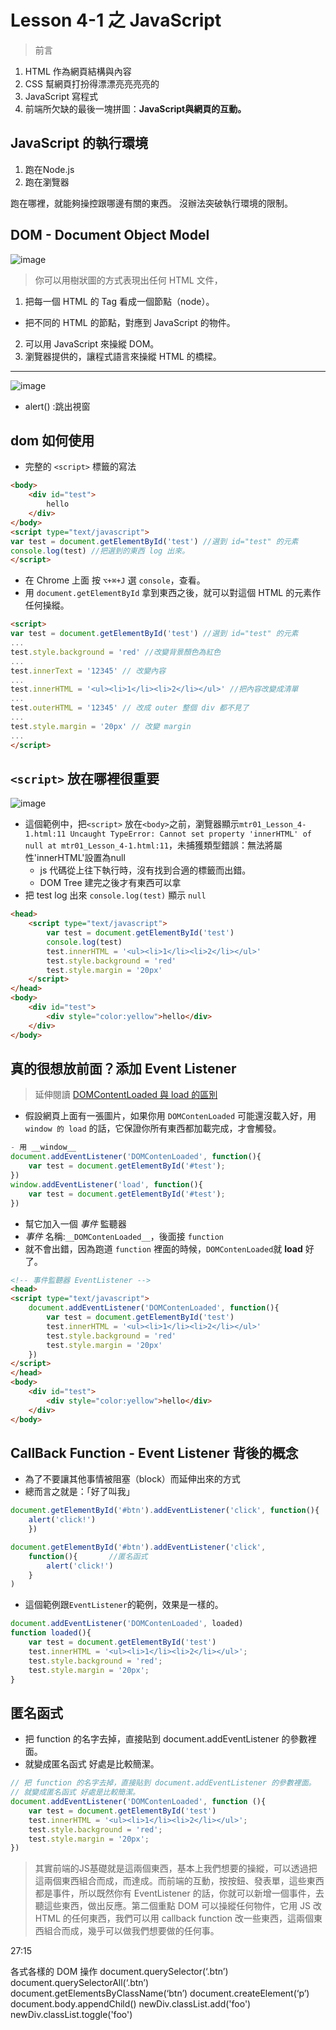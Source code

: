 # Lesson 4-1 之 JavaScript

> 前言
1. HTML 作為網頁結構與內容
2. CSS 幫網頁打扮得漂漂亮亮亮亮的
3. JavaScript 寫程式
4. 前端所欠缺的最後一塊拼圖：__JavaScript與網頁的互動。__

## JavaScript 的執行環境

1. 跑在Node.js
2. 跑在瀏覽器

跑在哪裡，就能夠操控跟哪邊有關的東西。
沒辦法突破執行環境的限制。

## DOM - Document Object Model

![image](https://upload.wikimedia.org/wikipedia/commons/5/5a/DOM-model.svg)
> 你可以用樹狀圖的方式表現出任何 HTML 文件，

1. 把每一個 HTML 的 Tag 看成一個節點（node）。
- 把不同的 HTML 的節點，對應到 JavaScript 的物件。
2. 可以用 JavaScript 來操縱 DOM。
3. 瀏覽器提供的，讓程式語言來操縱 HTML 的橋樑。

---

![image](http://ravisah.in/images/blog/difference-between-innerhtml-and-outerhtml.png)

- alert() :跳出視窗

## dom 如何使用

- 完整的 `<script>` 標籤的寫法

```html
<body>
    <div id="test">
        hello
    </div>
</body>
<script type="text/javascript">
var test = document.getElementById('test') //選到 id="test" 的元素
console.log(test) //把選到的東西 log 出來。
</script>
```

- 在 Chrome 上面 按 `⌥+⌘+J` 選 `console`，查看。
- 用 `document.getElementById` 拿到東西之後，就可以對這個 HTML 的元素作任何操縱。

```html
<script>
var test = document.getElementById('test') //選到 id="test" 的元素
...
test.style.background = 'red' //改變背景顏色為紅色
...
test.innerText = '12345' // 改變內容
...
test.innerHTML = '<ul><li>1</li><li>2</li></ul>' //把內容改變成清單
...
test.outerHTML = '12345' // 改成 outer 整個 div 都不見了
...
test.style.margin = '20px' // 改變 margin
...
</script>
```


## `<script>` 放在哪裡很重要

![image](https://lh6.googleusercontent.com/40kFXa9VoS83Q9TqBZ3yj3pUmT_A2Yx0ufTPmN2vgRkGFWACYioYtaZ9DW1-HglN7agb1KmTxhPfA-bJokcO36IGFzMTugw8OTDN-01ddBh5xq1bF9g2eYyNGKu8c40XRQiH79RY8cU)

- 這個範例中，把`<script>` 放在`<body>`之前，瀏覽器顯示`mtr01_Lesson_4-1.html:11 Uncaught TypeError: Cannot set property 'innerHTML' of null at mtr01_Lesson_4-1.html:11`，未捕獲類型錯誤：無法將屬性'innerHTML'設置為null
  - js 代碼從上往下執行時，沒有找到合適的標籤而出錯。
  - DOM Tree 建完之後才有東西可以拿
- 把 test log 出來 `console.log(test)` 顯示 `null`

```html
<head>
    <script type="text/javascript">
        var test = document.getElementById('test')
        console.log(test)
        test.innerHTML = '<ul><li>1</li><li>2</li></ul>'
        test.style.background = 'red'
        test.style.margin = '20px'
    </script>
</head>
<body>
    <div id="test">
        <div style="color:yellow">hello</div>
    </div>
</body>
```


## 真的很想放前面？添加 Event Listener
> 延伸閱讀 [DOMContentLoaded 與 load 的區別](https://www.cnblogs.com/caizhenbo/p/6679478.html)

- 假設網頁上面有一張圖片，如果你用 `DOMContenLoaded` 可能還沒載入好，用 `window 的 load` 的話，它保證你所有東西都加載完成，才會觸發。

```javascript
- 用 __window__ 
document.addEventListener('DOMContenLoaded', function(){
    var test = document.getElementById('#test');
})
window.addEventListener('load', function(){
    var test = document.getElementById('#test');
})
```

- 幫它加入一個 _事件_ 監聽器
- _事件_ 名稱:`__DOMContenLoaded__`，後面接 `function`
- 就不會出錯，因為跑道 `function` 裡面的時候，`DOMContenLoaded`就 __load__ 好了。

```html
<!-- 事件監聽器 EventListener -->
<head>
<script type="text/javascript">
    document.addEventListener('DOMContenLoaded', function(){
        var test = document.getElementById('test')
        test.innerHTML = '<ul><li>1</li><li>2</li></ul>'
        test.style.background = 'red'
        test.style.margin = '20px'
    })
</script>
</head>
<body>
    <div id="test">
        <div style="color:yellow">hello</div>
    </div>
</body>
```

## CallBack Function - Event Listener 背後的概念

- 為了不要讓其他事情被阻塞（block）而延伸出來的方式
- 總而言之就是：「好了叫我」

```javascript
document.getElementById('#btn').addEventListener('click', function(){
    alert('click!')
    })

document.getElementById('#btn').addEventListener('click',
    function(){       //匿名函式
        alert('click!')
    }
)
```

- 這個範例跟`EventListener`的範例，效果是一樣的。
```javascript
document.addEventListener('DOMContenLoaded', loaded)
function loaded(){
    var test = document.getElementById('test')
    test.innerHTML = '<ul><li>1</li><li>2</li></ul>';
    test.style.background = 'red';
    test.style.margin = '20px';
}
```


## 匿名函式
- 把 function 的名字去掉，直接貼到 document.addEventListener 的參數裡面。
- 就變成匿名函式 好處是比較簡潔。
```javascript
// 把 function 的名字去掉，直接貼到 document.addEventListener 的參數裡面。
// 就變成匿名函式 好處是比較簡潔。
document.addEventListener('DOMContenLoaded', function (){
    var test = document.getElementById('test')
    test.innerHTML = '<ul><li>1</li><li>2</li></ul>';
    test.style.background = 'red';
    test.style.margin = '20px';
})

```
>其實前端的JS基礎就是這兩個東西，基本上我們想要的操縱，可以透過把這兩個東西組合而成，而達成。而前端的互動，按按鈕、發表單，這些東西都是事件，所以既然你有 EventListener 的話，你就可以新增一個事件，去聽這些東西，做出反應。第二個重點 DOM 可以操縱任何物件，它用 JS 改 HTML 的任何東西，我們可以用 callback function 改一些東西，這兩個東西組合而成，幾乎可以做我們想要做的任何事。



27:15

各式各樣的 DOM 操作
document.querySelector(‘.btn’)
document.querySelectorAll(‘.btn’)
document.getElementsByClassName(‘btn’)
document.createElement(‘p’)
document.body.appendChild()
newDiv.classList.add('foo')
newDiv.classList.toggle('foo')



